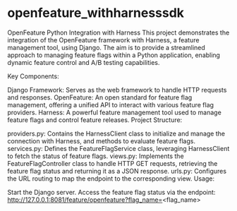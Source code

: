 # openfeature_withharnesssdk

OpenFeature Python Integration with Harness
This project demonstrates the integration of the OpenFeature framework with Harness, a feature management tool, using Django. The aim is to provide a streamlined approach to managing feature flags within a Python application, enabling dynamic feature control and A/B testing capabilities.

Key Components:

Django Framework: Serves as the web framework to handle HTTP requests and responses.
OpenFeature: An open standard for feature flag management, offering a unified API to interact with various feature flag providers.
Harness: A powerful feature management tool used to manage feature flags and control feature releases.
Project Structure:

providers.py: Contains the HarnessClient class to initialize and manage the connection with Harness, and methods to evaluate feature flags.
services.py: Defines the FeatureFlagService class, leveraging HarnessClient to fetch the status of feature flags.
views.py: Implements the FeatureFlagController class to handle HTTP GET requests, retrieving the feature flag status and returning it as a JSON response.
urls.py: Configures the URL routing to map the endpoint to the corresponding view.
Usage:

Start the Django server.
Access the feature flag status via the endpoint: http://127.0.0.1:8081/feature/openfeature?flag_name=<flag_name>
